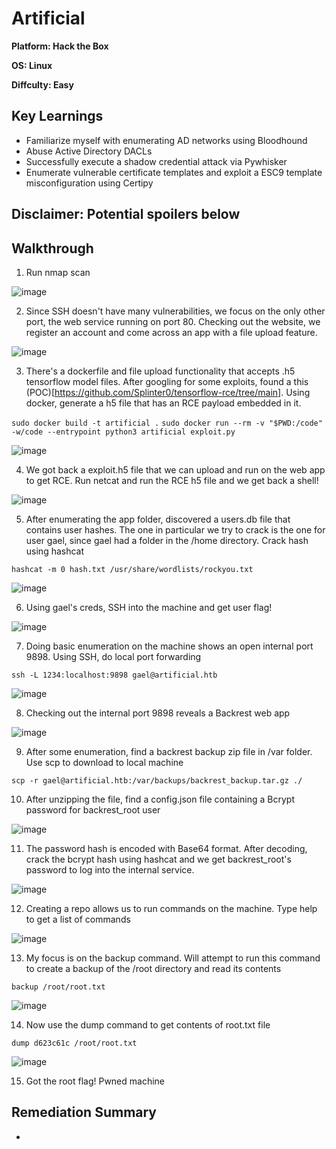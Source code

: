 # Artificial

**Platform: Hack the Box**

**OS: Linux**

**Diffculty: Easy**


## Key Learnings

- Familiarize myself with enumerating AD networks using Bloodhound
- Abuse Active Directory DACLs 
- Successfully execute a shadow credential attack via Pywhisker
- Enumerate vulnerable certificate templates and exploit a ESC9 template misconfiguration using Certipy


## **Disclaimer: Potential spoilers below**


## Walkthrough

1. Run nmap scan

![image](https://github.com/user-attachments/assets/5d57053c-f6a5-4bf4-bfc6-0a00a89e4c0a)

2. Since SSH doesn't have many vulnerabilities, we focus on the only other port, the web service running on port 80. Checking out the website, we register an account and come across an app with a file upload feature.

![image](https://github.com/user-attachments/assets/2952513a-46b4-48ed-8945-d01ba04d0e8e)

3. There's a dockerfile and file upload functionality that accepts .h5 tensorflow model files. After googling for some exploits, found a this (POC)[https://github.com/Splinter0/tensorflow-rce/tree/main]. Using docker, generate a h5 file that has an RCE payload embedded in it.

`sudo docker build -t artificial .`
`sudo docker run --rm -v "$PWD:/code" -w/code --entrypoint python3 artificial exploit.py`

![image](https://github.com/user-attachments/assets/51ea9576-fbc5-4904-9a98-61deaaa1509e)

4. We got back a exploit.h5 file that we can upload and run on the web app to get RCE. Run netcat and run the RCE h5 file and we get back a shell!

![image](https://github.com/user-attachments/assets/1786e142-af25-424b-8b7d-b8fd735ee259)

5. After enumerating the app folder, discovered a users.db file that contains user hashes. The one in particular we try to crack is the one for user gael, since gael had a folder in the /home directory. Crack hash using hashcat

`hashcat -m 0 hash.txt /usr/share/wordlists/rockyou.txt`

![image](https://github.com/user-attachments/assets/74aa26db-1f51-467a-b35c-41537d87fbfd)

6. Using gael's creds, SSH into the machine and get user flag!

![image](https://github.com/user-attachments/assets/bd212cde-9674-47af-bbbb-80d52265bab7)

7. Doing basic enumeration on the machine shows an open internal port 9898. Using SSH, do local port forwarding

`ssh -L 1234:localhost:9898 gael@artificial.htb`

![image](https://github.com/user-attachments/assets/2ba63829-f10b-481e-8332-00100ee62f98)

8. Checking out the internal port 9898 reveals a Backrest web app

![image](https://github.com/user-attachments/assets/97e1e201-49cc-4645-8f79-dc577437b673)

9. After some enumeration, find a backrest backup zip file in /var folder. Use scp to download to local machine

`scp -r gael@artificial.htb:/var/backups/backrest_backup.tar.gz ./`

10. After unzipping the file, find a config.json file containing a Bcrypt password for backrest_root user

![image](https://github.com/user-attachments/assets/9761c14e-a2a9-436f-9350-ebee97f73d13)

11. The password hash is encoded with Base64 format. After decoding, crack the bcrypt hash using hashcat and we get backrest_root's password to log into the internal service.

![image](https://github.com/user-attachments/assets/9a49d679-00ab-4fe6-b0f7-904e5427a565)

12. Creating a repo allows us to run commands on the machine. Type help to get a list of commands

![image](https://github.com/user-attachments/assets/8e78c458-b992-4390-af17-959b8700be56)

13. My focus is on the backup command. Will attempt to run this command to create a backup of the /root directory and read its contents

`backup /root/root.txt`

![image](https://github.com/user-attachments/assets/3dc4b52a-6a02-4cb6-9892-671e0e9bdc0e)

14. Now use the dump command to get contents of root.txt file

`dump d623c61c /root/root.txt`

![image](https://github.com/user-attachments/assets/a16b8778-e2f7-484c-9511-16e350edcb67)

15. Got the root flag! Pwned machine

## Remediation Summary
- 




